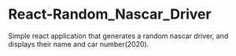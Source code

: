 # React-Random_Nascar_Driver
Simple react application that generates a random nascar driver, and displays their name and car number(2020).
